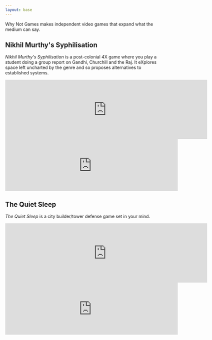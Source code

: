 ```yaml
---
layout: base
---
```


Why Not Games makes independent video games that expand what the medium can say.

## Nikhil Murthy's Syphilisation

*Nikhil Murthy's Syphilisation* is a post-colonial 4X game where you play a student doing a group report on Gandhi, Churchill and the Raj. It eXplores space left uncharted by the genre and so proposes alternatives to established systems.

<iframe src="https://store.steampowered.com/widget/1712530/" frameborder="0" width="646" height="190"></iframe>

<iframe src="https://itch.io/embed/660700" width="552" height="167" frameborder="0"><a href="https://whynotgames.itch.io/nikhil-murthys-syphilisation">Nikhil Murthy's Syphilisation by Why Not Games</a></iframe>

## The Quiet Sleep

*The Quiet Sleep* is a city builder/tower defense game set in your mind.

<iframe src="https://store.steampowered.com/widget/724510/" frameborder="0" width="646" height="190"></iframe>

<iframe frameborder="0" src="https://itch.io/embed/74272" width="552" height="167"></iframe>
